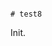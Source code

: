                                                                                                                                                                                                                                                                                                                                                                                                                                                                                                                                                                                               # test8

Init.
